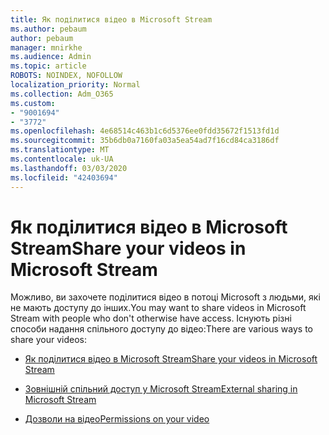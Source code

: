 ```yaml
---
title: Як поділитися відео в Microsoft Stream
ms.author: pebaum
author: pebaum
manager: mnirkhe
ms.audience: Admin
ms.topic: article
ROBOTS: NOINDEX, NOFOLLOW
localization_priority: Normal
ms.collection: Adm_O365
ms.custom:
- "9001694"
- "3772"
ms.openlocfilehash: 4e68514c463b1c6d5376ee0fdd35672f1513fd1d
ms.sourcegitcommit: 35b6db0a7160fa03a5ea54ad7f16cd84ca3186df
ms.translationtype: MT
ms.contentlocale: uk-UA
ms.lasthandoff: 03/03/2020
ms.locfileid: "42403694"
---
```

# <a name="share-your-videos-in-microsoft-stream"></a><span data-ttu-id="6b2e3-102">Як поділитися відео в Microsoft Stream</span><span class="sxs-lookup"><span data-stu-id="6b2e3-102">Share your videos in Microsoft Stream</span></span>

<span data-ttu-id="6b2e3-103">Можливо, ви захочете поділитися відео в потоці Microsoft з людьми, які не мають доступу до інших.</span><span class="sxs-lookup"><span data-stu-id="6b2e3-103">You may want to share videos in Microsoft Stream with people who don't otherwise have access.</span></span> <span data-ttu-id="6b2e3-104">Існують різні способи надання спільного доступу до відео:</span><span class="sxs-lookup"><span data-stu-id="6b2e3-104">There are various ways to share your videos:</span></span> 

- [<span data-ttu-id="6b2e3-105">Як поділитися відео в Microsoft Stream</span><span class="sxs-lookup"><span data-stu-id="6b2e3-105">Share your videos in Microsoft Stream</span></span>](https://docs.microsoft.com/stream/portal-share-video)

- [<span data-ttu-id="6b2e3-106">Зовнішній спільний доступ у Microsoft Stream</span><span class="sxs-lookup"><span data-stu-id="6b2e3-106">External sharing in Microsoft Stream</span></span>](https://docs.microsoft.com/stream/portal-share-video#external-sharing)

- [<span data-ttu-id="6b2e3-107">Дозволи на відео</span><span class="sxs-lookup"><span data-stu-id="6b2e3-107">Permissions on your video</span></span>](https://docs.microsoft.com/stream/portal-share-video#permissions-on-your-video)